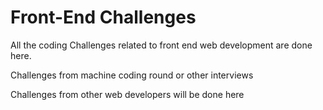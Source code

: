 
# Front-End Challenges

All the coding Challenges related to front end web development are done here.

Challenges from machine coding round or other interviews

Challenges from other web developers will be done here

